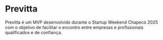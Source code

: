 # Previtta
Previtta é um MVP desenvolvido durante o Startup Weekend Chapecó 2025 com o objetivo de facilitar o encontro entre empresas e profissionais qualificados e de confiança.
